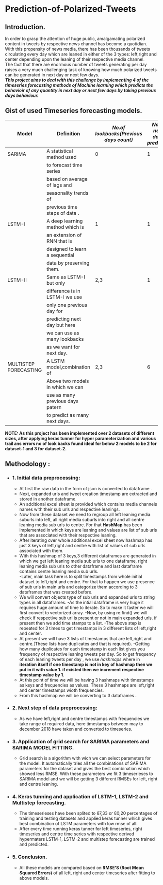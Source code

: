 # Prediction-of-Polarized-Tweets

## Introduction.

In order to grasp the attention of huge public, amalgamating polarized content in tweets
by respective news channel has become a quotidian.<br />
With this propensity of news media, there has been thousands of tweets circulating
every day which are leaned in either of the 3 types: left,right and center depending 
upon the leaning of their respective media channel.<br />
The fact that there are enormous number of tweets generating per day raises a very much 
challenging task of knowing how much polarized tweets can be 
generated in next day or next few days.<br />
***This project aims to deal with this challenge by implementing 4 of the timeseries 
forecasting methods of Machine learning which predicts the behavioir of any quantity in
next day or next few days by taking previous days behaviour.***<br />

## Gist of used Timeseries forecasting models.

|**Model**                   | **Definition**                 |*No.of lookbacks(Previous days count)* | *No.of next days predicted*|
|----------------------------|--------------------------------|---------------------------------------|----------------------------|
| SARIMA                     |A statistical method used       |                  0                    |              1             |
|                            |to forecast time series         |                                       |                            |
|                            |based on  average of lags and   |                                       |                            |
|                            | seasonality trends of          |                                       |                            |
|                            |previous time steps of data .   |                                       |                            |
| LSTM-I                     |A deep learning method which is |                  1                    |              1             |
|                            |an extension of RNN that is     |                                       |                            |
|                            |designed to learn a sequential  |                                       |                            |
|                            |data by preserving them.        |                                       |                            |
| LSTM-II                    |Same as LSTM-I but only         |                 2,3                   |              1             |
|                            |difference is in LSTM-I we use  |                                       |                            |
|                            |only one previous day for       |                                       |                            |
|                            |predicting next day but here    |                                       |                            |
|                            |we can use as many lookbacks    |                                       |                            |
|                            |as we want for next day.        |                                       |                            |
| MULTISTEP FORECASTING      |A LSTM model,combination of     |                 2,3                   |               6            |
|                            |Above two models in which we can|                                       |                            |
|                            |use as many previous days patern|                                       |                            |
|                            | to predict as many next days.  |                                       |                            |

**NOTE: As this project has been implemented over 2 datasets of different sizes, after applying keras tunner for hyper parameterization and various trail
ans errors no of look backs found ideal for below 2 models to be 2 for dataset-1 and 3 for dataset-2.**

## Methodology :
- ### 1. Initial data preprocessing:
    - At first the raw data in the form of json is converted to dataframe .
    - Next, expanded urls and tweet creation timestamp are extracted and stored in another dataframe.
    - An additional excel sheet is provided which contains  media channels names with their sub urls and respective leanings.
    - Now from these dataset we need to regroup all left leaning media suburls into left, all right media suburls into right and all centre leaning media sub
    urls to centre. For that **HashMap** has been implemented in which keys are leaning and values are list of sub urls that are associated with their respective
    leaning.<br />
    - After iterating over whole additional excel sheet now hashmap has just 3 keys of left,right and centre with list of values of sub urls associated with them.
    - With this hashmap of 3 keys,3 different dataframes are generated in which we get left leaning media sub urls to one dataframe, right leaning media sub urls 
    to other dataframe and last dataframe contains centre leaning media sub urls.<br />
    -Later, main task here is to split timestamps from whole initial dataset to left,right and centre. For that to happen we use presence of sub urls
    in main urls and categorize them according to 3 dataframes that was created before.<br />
    - We will convert objects type of sub urls and expanded urls to string types in all dataframes.
    -As the intial dataframe is very huge it requires huge amount of time to iterate. So to make it faster we will first convert to vectorized array.
    -Now, by using re.find() we will check if respective sub url is present or not in main expanded urls. if present then we add time stamps to a list.
    -The above step is repeated for 3 times to get timestamps in 3 different lists of left,right and center.
    - At present we will have 3 lists of timestamps that are left,right and centre.(These lists have duplicates and that is required).
    -Getting how many duplicates for each timestamp in each list gives you frequency of respective leaning tweets per day. So to get frequency of each leaning tweets
    per day , we use *hashmaps* where in **iteration itself if one timestamp is not in key of hashmap then we put in it with value 1. if existed then 
    we increment respective timestamp value by 1**.<br />
    - At this point of time we will be having 3 hashmaps with timestamps as keys and frequencies as values. These 3 hashmaps are left,right and center 
    timestamps wioth frequencies.<br />
    - From this hashmap we will be converting to 3 dataframes .<br />
 
 

- ### 2. Next step of data preprocessing:
    - As we have left,right and centre timestamps with frequencies we take range of required data, here timestamps between may to december 2018 have taken
    and converted to timeseries.
    

- ### 3. Application of grid search for SARIMA parameters and SARIMA MODEL FITTING.
    - Grid search is a algorithm with wich we can select parameters for the model. It automatically tries all the combinations of SARIMA parameters for the dataset
    and gives the best combination which showed less RMSE. With these parameters we fit 3 timeserieses to SARIMA model and we will be getting
    3 different RMSEs for left, right and centre leaning.
    
- ### 4. Keras tunning and application of LSTM-1, LSTM-2 and Multistep forecasting.
    - The timeserieses have been splited to 67,33 or 80,20 percentages of training and testing datasets and applied keras tunner which gives best combination
    of LSTM parameters with low rmse of all.
    - After every time running keras tunner for left timeseries, right timeseries and centre time series with respective derived hypermaters LSTM-1, LSTM-2 and
    multistep forecasting are trained and predicted.
    
- ### 5. Conclusion.
    - All these models are compared based on **RMSE'S (Root Mean Squared Errors)** of all left, right and center timeseries after fitting to above models.


  

